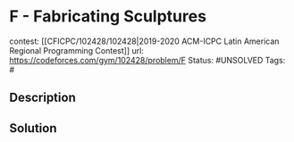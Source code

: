 # F - Fabricating Sculptures

contest: [[CFICPC/102428/102428|2019-2020 ACM-ICPC Latin American Regional Programming Contest]]
url: https://codeforces.com/gym/102428/problem/F
Status: #UNSOLVED
Tags: #

## Description

## Solution

